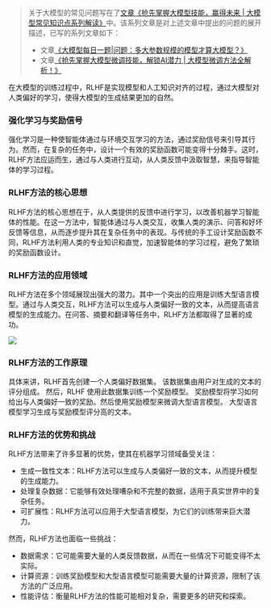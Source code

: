 > 关于大模型的常见问题写在了[文章《抢先掌握大模型技能，赢得未来 | 大模型常见知识点系列解读》](https://mp.weixin.qq.com/s?__biz=MzIxMjY3NzMwNw==&mid=2247483934&idx=1&sn=593fc8697f842901ba4f93f5fd07c19a&chksm=974325caa034acdc80194fbb3f3741bf9110d85d8d289f49077d8400510602279ac121edade4&token=2110868382&lang=zh_CN#rd)中。该系列文章是对上述文章中提出的问题的展开描述，已写的系列文章如下：
>
> + 文章[《大模型每日一题|问题：多大参数规模的模型才算大模型？》](https://mp.weixin.qq.com/s?__biz=MzIxMjY3NzMwNw==&mid=2247483896&idx=1&sn=fd8ba4854eefcb8f4f66103b86b0f633&chksm=9743262ca034af3afb7f67ba6287fbccb6b961ee6c208b6f42d68cc4f9ffed0f6131db97e390&token=2110868382&lang=zh_CN#rd)
> + 文章[《抢先掌握大模型微调技能，解锁AI潜力 | 大模型微调方法全解析！》](https://mp.weixin.qq.com/s?__biz=MzIxMjY3NzMwNw==&mid=2247483939&idx=1&sn=a519f12cdef260420d1d8edf426e6394&chksm=974325f7a034ace15ee99318a4c98bb85ab6195dda767b2020dd354411d92cbc7fbfab509601&token=2110868382&lang=zh_CN#rd)
>



在大模型的训练过程中，RLHF是实现模型和人工知识对齐的过程，通过大模型对人类偏好的学习，使得大模型的生成结果更加的自然。

### 强化学习与奖励信号
强化学习是一种使智能体通过与环境交互学习的方法，通过奖励信号来引导其行为。然而，在复杂的任务中，设计一个有效的奖励函数可能变得十分棘手。这时，RLHF方法应运而生，通过与人类进行互动，从人类反馈中汲取智慧，来指导智能体的学习过程。

### RLHF方法的核心思想
RLHF方法的核心思想在于，从人类提供的反馈中进行学习，以改善机器学习智能体的性能。在这一方法中，智能体通过与人类交互，收集人类的演示、问答和好坏反馈等信息，从而逐步提升其在复杂任务中的表现。与传统的手工设计奖励函数不同，RLHF方法利用人类的专业知识和直觉，加速智能体的学习过程，避免了繁琐的奖励函数设计。

### RLHF方法的应用领域
RLHF方法在多个领域展现出强大的潜力。其中一个突出的应用是训练大型语言模型。通过与人类交互，RLHF方法可以生成与人类偏好一致的文本，从而提高语言模型的生成能力。在问答、摘要和翻译等任务中，RLHF方法都取得了显著的成功。

![](https://cdn.nlark.com/yuque/0/2023/png/406504/1691138941519-e805a622-46e8-4889-bec0-c9117a3faca8.png)

### RLHF方法的工作原理
具体来讲，RLHF首先创建一个人类偏好数据集。 该数据集由用户对生成的文本的评分组成。 然后，RLHF 使用此数据集训练一个奖励模型。 奖励模型将学习如何给出与人类偏好一致的奖励。然后使用奖励模型来微调大型语言模型。 大型语言模型学习生成与奖励模型评分高的文本。

### RLHF方法的优势和挑战
RLHF方法带来了许多显著的优势，使其在机器学习领域备受关注：

+ 生成一致性文本：RLHF方法可以生成与人类偏好一致的文本，从而提升模型的生成能力。
+ 处理复杂数据：它能够有效处理嘈杂和不完整的数据，适用于真实世界中的复杂任务。
+ 可扩展性：RLHF方法可以应用于大型语言模型，为它们的训练带来巨大潜力。

然而，RLHF方法也面临一些挑战：

+ 数据需求：它可能需要大量的人类反馈数据，从而在一些情况下可能变得不太实际。
+ 计算资源：训练奖励模型和大型语言模型可能需要大量的计算资源，限制了该方法的广泛应用。
+ 性能评估：衡量RLHF方法的性能可能相对复杂，需要更多的研究和探索。

## 
### 
### 

